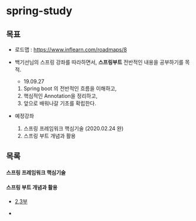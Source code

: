 # spring-study



## 목표

- 로드맵 : https://www.inflearn.com/roadmaps/8

- 백기선님의 스프링 강좌를 따라하면서, **스프링부트** 전반적인 내용을 공부하기를 목적.

  - 19.09.27

  1. Spring boot 의 전반적인 흐름을 이해하고,
  2. 핵심적인 Annotation을 정리하고,
  3. 앞으로 배워나갈 기초를 확립한다.

- 예정강좌
  1. 스프링 프레임워크 핵심기술 (2020.02.24 완)
  2. 스프링 부트 개념과 활용



## 목록

#### 스프링 프레임워크 핵심기술

#### 스프링 부트 개념과 활용

- [2,3부](https://github.com/102092/spring-study/tree/boot/step3/spring-boot)

- 